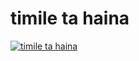 # timile ta haina 


[![timile ta haina](https://img.youtube.com/vi/HHR2AY53bx8)](https://www.youtube.com/watch?v=HHR2AY53bx8)


